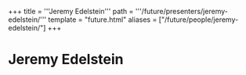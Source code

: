 +++
title = '''Jeremy Edelstein'''
path = '''/future/presenters/jeremy-edelstein/'''
template = "future.html"
aliases = ["/future/people/jeremy-edelstein/"]
+++

<h1>Jeremy Edelstein</h1>


